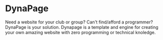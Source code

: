 DynaPage
========
Need a website for your club or group? Can't find/afford a programmer? DynaPage is your solution. Dynapage is a template and engine for creating your own amazing website with zero programming or technical knoledge.
